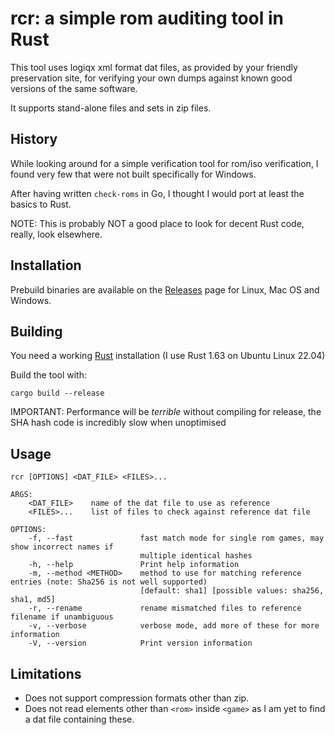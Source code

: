 rcr: a simple rom auditing tool in Rust
=======================================

This tool uses logiqx xml format dat files, as provided by your friendly preservation site, for verifying your own dumps against known good versions of the same software.

It supports stand-alone files and sets in zip files.

History
-------

While looking around for a simple verification tool for rom/iso verification, I found very few that were not built specifically for Windows.

After having written `check-roms` in Go, I thought I would port at least the basics to Rust.

NOTE: This is probably NOT a good place to look for decent Rust code, really, look elsewhere.

Installation
------------

Prebuild binaries are available on the [Releases](https://github.com/sammiq/rcr/releases) page for Linux, Mac OS and Windows.

Building
--------

You need a working [Rust](https://www.rust-lang.org) installation (I use Rust 1.63 on Ubuntu Linux 22.04)

Build the tool with:

    cargo build --release

IMPORTANT: Performance will be *terrible* without compiling for release, the SHA hash code is incredibly slow when unoptimised

Usage
-----
    rcr [OPTIONS] <DAT_FILE> <FILES>...

    ARGS:
        <DAT_FILE>    name of the dat file to use as reference
        <FILES>...    list of files to check against reference dat file
    
    OPTIONS:
        -f, --fast               fast match mode for single rom games, may show incorrect names if
                                 multiple identical hashes
        -h, --help               Print help information
        -m, --method <METHOD>    method to use for matching reference entries (note: Sha256 is not well supported)
                                 [default: sha1] [possible values: sha256, sha1, md5]
        -r, --rename             rename mismatched files to reference filename if unambiguous
        -v, --verbose            verbose mode, add more of these for more information
        -V, --version            Print version information


Limitations
-----------

- Does not support compression formats other than zip.
- Does not read elements other than `<rom>` inside `<game>` as I  am yet to find a dat file containing these.
